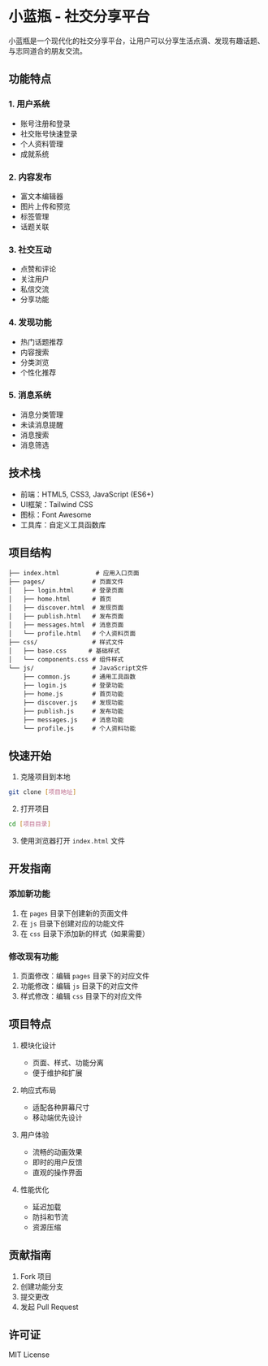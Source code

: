 # 小蓝瓶 - 社交分享平台

小蓝瓶是一个现代化的社交分享平台，让用户可以分享生活点滴、发现有趣话题、与志同道合的朋友交流。

## 功能特点

### 1. 用户系统
- 账号注册和登录
- 社交账号快速登录
- 个人资料管理
- 成就系统

### 2. 内容发布
- 富文本编辑器
- 图片上传和预览
- 标签管理
- 话题关联

### 3. 社交互动
- 点赞和评论
- 关注用户
- 私信交流
- 分享功能

### 4. 发现功能
- 热门话题推荐
- 内容搜索
- 分类浏览
- 个性化推荐

### 5. 消息系统
- 消息分类管理
- 未读消息提醒
- 消息搜索
- 消息筛选

## 技术栈

- 前端：HTML5, CSS3, JavaScript (ES6+)
- UI框架：Tailwind CSS
- 图标：Font Awesome
- 工具库：自定义工具函数库

## 项目结构

```
├── index.html          # 应用入口页面
├── pages/             # 页面文件
│   ├── login.html     # 登录页面
│   ├── home.html      # 首页
│   ├── discover.html  # 发现页面
│   ├── publish.html   # 发布页面
│   ├── messages.html  # 消息页面
│   └── profile.html   # 个人资料页面
├── css/               # 样式文件
│   ├── base.css      # 基础样式
│   └── components.css # 组件样式
└── js/                # JavaScript文件
    ├── common.js      # 通用工具函数
    ├── login.js       # 登录功能
    ├── home.js        # 首页功能
    ├── discover.js    # 发现功能
    ├── publish.js     # 发布功能
    ├── messages.js    # 消息功能
    └── profile.js     # 个人资料功能
```

## 快速开始

1. 克隆项目到本地
```bash
git clone [项目地址]
```

2. 打开项目
```bash
cd [项目目录]
```

3. 使用浏览器打开 `index.html` 文件

## 开发指南

### 添加新功能
1. 在 `pages` 目录下创建新的页面文件
2. 在 `js` 目录下创建对应的功能文件
3. 在 `css` 目录下添加新的样式（如果需要）

### 修改现有功能
1. 页面修改：编辑 `pages` 目录下的对应文件
2. 功能修改：编辑 `js` 目录下的对应文件
3. 样式修改：编辑 `css` 目录下的对应文件

## 项目特点

1. 模块化设计
   - 页面、样式、功能分离
   - 便于维护和扩展

2. 响应式布局
   - 适配各种屏幕尺寸
   - 移动端优先设计

3. 用户体验
   - 流畅的动画效果
   - 即时的用户反馈
   - 直观的操作界面

4. 性能优化
   - 延迟加载
   - 防抖和节流
   - 资源压缩

## 贡献指南

1. Fork 项目
2. 创建功能分支
3. 提交更改
4. 发起 Pull Request


## 许可证

MIT License
 
